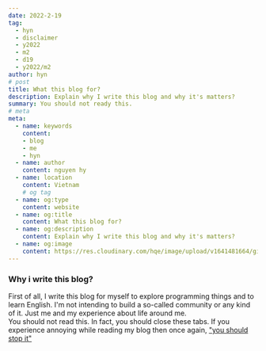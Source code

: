 ```yaml
---
date: 2022-2-19
tag: 
  - hyn
  - disclaimer
  - y2022
  - m2
  - d19
  - y2022/m2
author: hyn
# post
title: What this blog for?
description: Explain why I write this blog and why it's matters?
summary: You should not ready this.
# meta
meta:
  - name: keywords
    content:
    - blog
    - me
    - hyn
  - name: author
    content: nguyen hy
  - name: location
    content: Vietnam 
    # og tag
  - name: og:type
    content: website
  - name: og:title
    content: What this blog for?
  - name: og:description
    content: Explain why I write this blog and why it's matters?
  - name: og:image
    content: https://res.cloudinary.com/hqe/image/upload/v1641481664/github-nguyenhy-hp/sky.jpg
---
```

### Why i write this blog?
First of all, I write this blog for myself to explore programming things and to learn English.
I'm not intending to build a so-called community or any kind of it. Just me and my experience about life around me.
<br>
You should not read this. In fact, you should close these tabs.
If you experience annoying while reading my blog then once again, ["you should stop it"](https://www.youtube.com/watch?v=l60MnDJklnM)
<br>